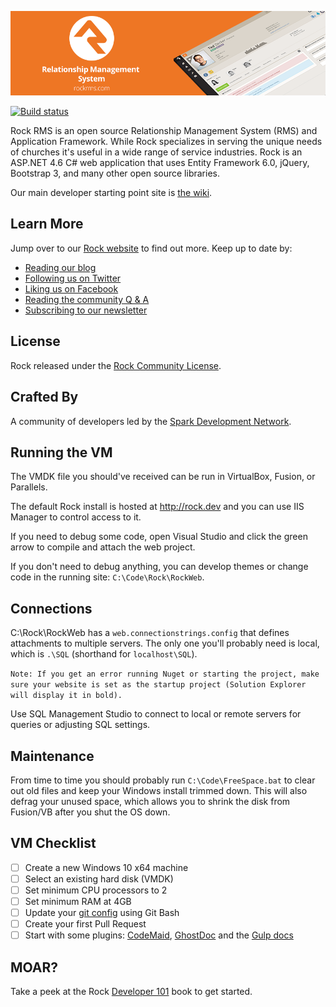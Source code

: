 ![Rock RMS](https://raw.githubusercontent.com/SparkDevNetwork/Rock/develop/Images/github-banner.png)

[![Build status](https://ci.appveyor.com/api/projects/status/om3ddkynyoobdnpf/branch/master?svg=true)](https://ci.appveyor.com/project/NewSpring/rock/branch/master)

Rock RMS is an open source Relationship Management System (RMS) and Application 
Framework. While Rock specializes in serving the unique needs of churches it's
useful in a wide range of service industries.  Rock is an ASP.NET 4.6 C# web application
that uses Entity Framework 6.0, jQuery, Bootstrap 3, and many other open source libraries.

Our main developer starting point site is [the wiki](https://github.com/SparkDevNetwork/Rock/wiki).

## Learn More

Jump over to our [Rock website](http://www.rockrms.com/) to find out more. Keep up to date by:

* [Reading our blog](http://www.rockrms.com/Rock/Connect)
* [Following us on Twitter](http://www.twitter.com/therockrms)
* [Liking us on Facebook](http://www.facebook.com/therockrms)
* [Reading the community Q & A](http://www.rockrms.com/Rock/Ask)
* [Subscribing to our newsletter](http://www.rockrms.com/Rock/Subscribe)

## License
Rock released under the [Rock Community License](http://www.rockrms.com/license).

## Crafted By

A community of developers led by the [Spark Development Network](http://www.sparkdevnetwork.com/).

## Running the VM

The VMDK file you should've received can be run in VirtualBox, Fusion, or Parallels.

The default Rock install is hosted at http://rock.dev and you can use IIS Manager to control access to it.

If you need to debug some code, open Visual Studio and click the green arrow to compile and attach the web project.

If you don't need to debug anything, you can develop themes or change code in the running site: `C:\Code\Rock\RockWeb`.

## Connections

C:\Rock\RockWeb has a `web.connectionstrings.config` that defines attachments to multiple servers.  The only one you'll probably need is local, which is `.\SQL` (shorthand for `localhost\SQL`).  

``` Note: If you get an error running Nuget or starting the project, make sure your website is set as the startup project (Solution Explorer will display it in bold).  ```

Use SQL Management Studio to connect to local or remote servers for queries or adjusting SQL settings.

## Maintenance

From time to time you should probably run `C:\Code\FreeSpace.bat` to clear out old files and keep your Windows install trimmed down.  This will also defrag your unused space, which allows you to shrink the disk from Fusion/VB after you shut the OS down.

## VM Checklist

- [ ] Create a new Windows 10 x64 machine
- [ ] Select an existing hard disk (VMDK)
- [ ] Set minimum CPU processors to 2 
- [ ] Set minimum RAM at 4GB
- [ ] Update your [git config](https://git-scm.com/book/en/v2/Getting-Started-First-Time-Git-Setup) using Git Bash
- [ ] Create your first Pull Request 
- [ ] Start with some plugins: [CodeMaid](https://visualstudiogallery.msdn.microsoft.com/76293c4d-8c16-4f4a-aee6-21f83a571496), [GhostDoc](https://visualstudiogallery.msdn.microsoft.com/46A20578-F0D5-4B1E-B55D-F001A6345748) and the [Gulp docs](https://webtooling.visualstudio.com/task-runners/gulp/)

## MOAR?

Take a peek at the Rock [Developer 101](http://www.rockrms.com/Rock/Developer/BookContent/16/16) book to get started.
